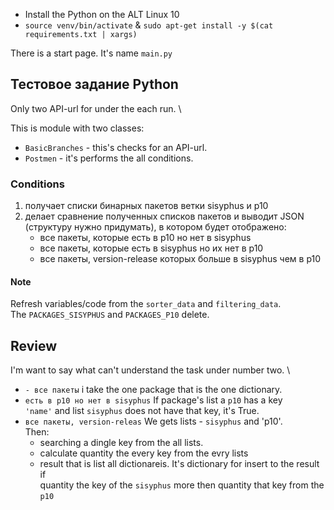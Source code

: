 - Install the Python on the ALT Linux 10
- `source venv/bin/activate` & `sudo apt-get install -y $(cat requirements.txt | xargs)`


There is a start page. It's name `main.py`



## Тестовое задание Python
Only two API-url for under the each run. \

This is module with two classes:
 - `BasicBranches` - this's checks for an API-url.  
 - `Postmen` - it's performs the all conditions.

### Conditions
1) получает списки бинарных пакетов ветки sisyphus и p10
2) делает сравнение полученных списков пакетов и выводит JSON (структуру нужно придумать), в котором будет отображено:
   - все пакеты, которые есть в p10 но нет в sisyphus
   - все пакеты, которые есть в sisyphus но их нет в p10
   - все пакеты, version-release которых больше в sisyphus чем в p10



#### Note
Refresh variables/code from the `sorter_data` and `filtering_data`. \
The `PACKAGES_SISYPHUS` and `PACKAGES_P10` delete.

## Review
I'm want to say what can't understand the task under number two. \ 
 - `- все пакеты` i take the one package that is the one dictionary.
 - `есть в p10 но нет в sisyphus` If package's list a `p10` has a key \
 `'name'` and list `sisyphus` does not have that key, it's True.  
 - `все пакеты, version-releas`  We gets lists - `sisyphus` and 'p10'. \
   Then:
    - searching a dingle key from the all lists.
    -  calculate quantity the every key from the evry lists
    - result that is list all dictionareis. It's dictionary for insert to the result if \
     quantity the key of the `sisyphus` more then quantity that key from the `p10`

